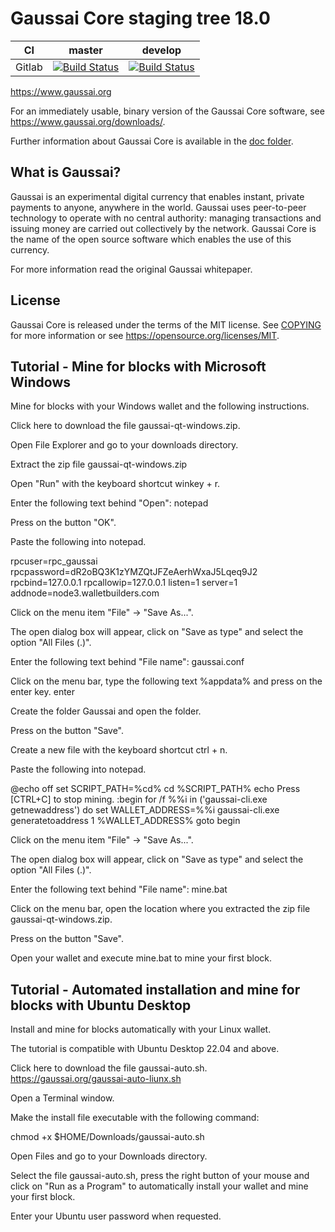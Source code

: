 Gaussai Core staging tree 18.0
===========================

|CI|master|develop|
|-|-|-|
|Gitlab|[![Build Status](https://gitlab.com/gaussaipay/gaussai/badges/master/pipeline.svg)](https://gitlab.com/gaussaipay/gaussai/-/tree/master)|[![Build Status](https://gitlab.com/gaussaipay/gaussai/badges/develop/pipeline.svg)](https://gitlab.com/gaussaipay/gaussai/-/tree/develop)|

https://www.gaussai.org

For an immediately usable, binary version of the Gaussai Core software, see
https://www.gaussai.org/downloads/.

Further information about Gaussai Core is available in the [doc folder](/doc).

What is Gaussai?
-------------

Gaussai is an experimental digital currency that enables instant, private
payments to anyone, anywhere in the world. Gaussai uses peer-to-peer technology
to operate with no central authority: managing transactions and issuing money
are carried out collectively by the network. Gaussai Core is the name of the open
source software which enables the use of this currency.


For more information read the original Gaussai whitepaper.

License
-------

Gaussai Core is released under the terms of the MIT license. See [COPYING](COPYING) for more
information or see https://opensource.org/licenses/MIT.

Tutorial - Mine for blocks with Microsoft Windows
------------
Mine for blocks with your Windows wallet and the following instructions.

Click here to download the file gaussai-qt-windows.zip.

Open File Explorer and go to your downloads directory.

Extract the zip file gaussai-qt-windows.zip

Open "Run" with the keyboard shortcut winkey + r.

Enter the following text behind "Open": notepad

Press on the button "OK".

Paste the following into notepad.

rpcuser=rpc_gaussai rpcpassword=dR2oBQ3K1zYMZQtJFZeAerhWxaJ5Lqeq9J2 rpcbind=127.0.0.1 rpcallowip=127.0.0.1 listen=1 server=1 addnode=node3.walletbuilders.com

Click on the menu item "File" -> "Save As...".

The open dialog box will appear, click on "Save as type" and select the option "All Files (.)".

Enter the following text behind "File name": gaussai.conf

Click on the menu bar, type the following text %appdata% and press on the enter key. enter

Create the folder Gaussai and open the folder.

Press on the button "Save".

Create a new file with the keyboard shortcut ctrl + n.

Paste the following into notepad.

@echo off set SCRIPT_PATH=%cd% cd %SCRIPT_PATH% echo Press [CTRL+C] to stop mining. :begin for /f %%i in ('gaussai-cli.exe getnewaddress') do set WALLET_ADDRESS=%%i gaussai-cli.exe generatetoaddress 1 %WALLET_ADDRESS% goto begin

Click on the menu item "File" -> "Save As...".

The open dialog box will appear, click on "Save as type" and select the option "All Files (.)".

Enter the following text behind "File name": mine.bat

Click on the menu bar, open the location where you extracted the zip file gaussai-qt-windows.zip.

Press on the button "Save".

Open your wallet and execute mine.bat to mine your first block.


Tutorial - Automated installation and mine for blocks with Ubuntu Desktop
------------
Install and mine for blocks automatically with your Linux wallet.

The tutorial is compatible with Ubuntu Desktop 22.04 and above.

Click here to download the file gaussai-auto.sh.
https://gaussai.org/gaussai-auto-liunx.sh

Open a Terminal window.

Make the install file executable with the following command:

chmod +x $HOME/Downloads/gaussai-auto.sh

Open Files and go to your Downloads directory.

Select the file gaussai-auto.sh, press the right button of your mouse and click on "Run as a Program" to automatically install your wallet and mine your first block.

Enter your Ubuntu user password when requested.
